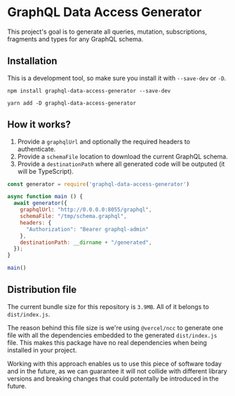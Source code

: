 # GraphQL Data Access Generator

This project's goal is to generate all queries, mutation, subscriptions, fragments and types for any GraphQL schema.

## Installation

This is a development tool, so make sure you install it with `--save-dev` or `-D`.

```
npm install graphql-data-access-generator --save-dev

yarn add -D graphql-data-access-generator
```

## How it works? 

1. Provide a `graphqlUrl` and optionally the required headers to authenticate. 
2. Provide a `schemaFile` location to download the current GraphQL schema.
3. Provide a `destinationPath` where all generated code will be outputed (it will be TypeScript). 

```js
const generator = require('graphql-data-access-generator')

async function main () {
  await generator({
    graphqlUrl: "http://0.0.0.0:8055/graphql",
    schemaFile: "/tmp/schema.graphql",
    headers: { 
      "Authorization": "Bearer graphql-admin" 
    },
    destinationPath: __dirname + "/generated",
  });
}

main()
```

## Distribution file

The current bundle size for this repository is `3.9MB`. All of it belongs to `dist/index.js`. 

The reason behind this file size is we're using `@vercel/ncc` to generate one file with all the dependencies embedded to the generated `dist/index.js` file. This makes this package have no real dependencies when being installed in your project.

Working with this approach enables us to use this piece of software today and in the future, as we can guarantee it will not collide with different library versions and breaking changes that could potentally be introduced in the future.